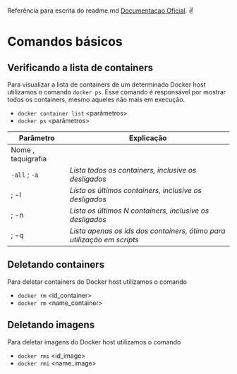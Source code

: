 Referência para escrita do readme.md [Documentaçao Oficial](https://docs.docker.com/reference/). :v:

# Comandos básicos

## Verificando a lista de containers

Para visualizar a lista de containers de um determinado Docker host utilizamos o comando ```docker ps```.
Esse comando é responsável por mostrar todos os containers, mesmo aqueles não mais em execução.

- ``` docker container list ``` <parâmetros>  
- ``` docker ps ``` <parâmetros>

| Parâmetro                | Explicação      |
| -----                    | ------          |
| Nome  , taquigrafia      |                 | 
| ```-all```  ; ```-a```   | *Lista todos os containers, inclusive os desligados*      |
|       ; -l  	           | *Lista os últimos containers, inclusive os desligados*    |
|       ; -n  	           | *Lista os últimos N containers, inclusive os desligados*  |
|       ; -q  	           | *Lista apenas os ids dos containers, ótimo para utilização em scripts*  |

## Deletando containers

Para deletar containers do Docker host utilizamos o comando

- ``` docker rm ``` <id_container>
- ``` docker rm ``` <name_container>

## Deletando imagens

Para deletar imagens do Docker host utilizamos o comando

- ``` docker rmi ``` <id_image>
- ``` docker rmi ``` <name_image>